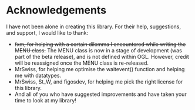 # Acknowledgements
I have not been alone in creating this library. For their help, suggestions, and support, I would like to thank:

- ~~fxm, for helping with a certain dilemma I encountered while writing the MENU class.~~ The MENU class is now in a stage of development (was part of the beta release), and is not defined within OGL. However, credit will be reassigned once the MENU class is re-released. 
- MrSwiss, for helping me optimise the waitevent() function and helping me with datatypes. 
- MrSwiss, St_W, and figosdev, for helping me pick the right license for this library.
- And all of you who have suggested improvements and have taken your time to look at my library! 
